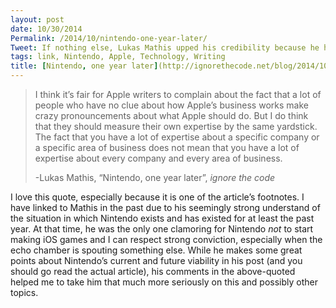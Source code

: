 ```yaml
---
layout: post
date: 10/30/2014
Permalink: /2014/10/nintendo-one-year-later/
Tweet: If nothing else, Lukas Mathis upped his credibility because he holds himself accountable.
tags: link, Nintendo, Apple, Technology, Writing
title: [Nintendo, one year later](http://ignorethecode.net/blog/2014/10/30/nintendo_one_year_later/)
---
```


<blockquote>
  <p>I think it’s fair for Apple writers to complain about the fact that a lot of people who have no clue about how Apple’s business works make crazy pronouncements about what Apple should do. But I do think that they should measure their own expertise by the same yardstick. The fact that you have a lot of expertise about a specific company or a specific area of business does not mean that you have a lot of expertise about every company and every area of business.</p>
  
  <p>-Lukas Mathis, &#8220;Nintendo, one year later&#8221;, <em>ignore the code</em></p>
</blockquote>

<p>I love this quote, especially because it is one of the article&#8217;s footnotes. I have linked to Mathis in the past due to his seemingly strong understand of the situation in which Nintendo exists and has existed for at least the past year. At that time, he was the only one clamoring for Nintendo <em>not</em> to start making iOS games and I can respect strong conviction, especially when the echo chamber is spouting something else. While he makes some great points about Nintendo&#8217;s current and future viability in his post (and you should go read the actual article), his comments in the above-quoted helped me to take him that much more seriously on this and possibly other topics.</p>